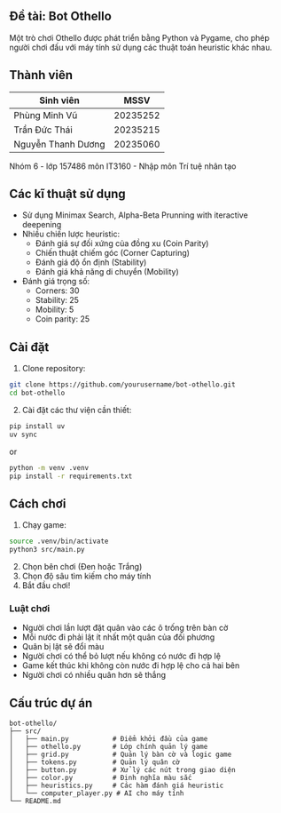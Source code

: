 ## Đề tài: Bot Othello

Một trò chơi Othello được phát triển bằng Python và Pygame, cho phép người chơi đấu với máy tính sử dụng các thuật toán heuristic khác nhau.

## Thành viên

|     Sinh viên      |   MSSV    |
| ------------------ | --------- |
|   Phùng Minh Vũ    |  20235252 |
|   Trần Đức Thái    |  20235215 |
| Nguyễn Thanh Dương |  20235060 |

Nhóm 6 - lớp 157486 môn IT3160 - Nhập môn Trí tuệ nhân tạo


## Các kĩ thuật sử dụng

- Sử dụng Minimax Search, Alpha-Beta Prunning with iteractive deepening
- Nhiều chiến lược heuristic:
  - Đánh giá sự đối xứng của đồng xu (Coin Parity)
  - Chiến thuật chiếm góc (Corner Capturing)
  - Đánh giá độ ổn định (Stability)
  - Đánh giá khả năng di chuyển (Mobility)
- Đánh giá trọng số: 
  - Corners: 30
  - Stability: 25
  - Mobility: 5
  - Coin parity: 25


## Cài đặt

1. Clone repository:
```bash
git clone https://github.com/yourusername/bot-othello.git
cd bot-othello
```

2. Cài đặt các thư viện cần thiết:
```bash
pip install uv
uv sync
```
or
```bash
python -m venv .venv
pip install -r requirements.txt
```

## Cách chơi

1. Chạy game:
```bash
source .venv/bin/activate
python3 src/main.py
```

2. Chọn bên chơi (Đen hoặc Trắng)
3. Chọn độ sâu tìm kiếm cho máy tính
4. Bắt đầu chơi!

### Luật chơi

- Người chơi lần lượt đặt quân vào các ô trống trên bàn cờ
- Mỗi nước đi phải lật ít nhất một quân của đối phương
- Quân bị lật sẽ đổi màu
- Người chơi có thể bỏ lượt nếu không có nước đi hợp lệ
- Game kết thúc khi không còn nước đi hợp lệ cho cả hai bên
- Người chơi có nhiều quân hơn sẽ thắng

## Cấu trúc dự án

```
bot-othello/
├── src/
│   ├── main.py           # Điểm khởi đầu của game
│   ├── othello.py        # Lớp chính quản lý game
│   ├── grid.py           # Quản lý bàn cờ và logic game
│   ├── tokens.py         # Quản lý quân cờ
│   ├── button.py         # Xử lý các nút trong giao diện
│   ├── color.py          # Định nghĩa màu sắc
│   ├── heuristics.py     # Các hàm đánh giá heuristic
│   └── computer_player.py # AI cho máy tính
└── README.md
```

